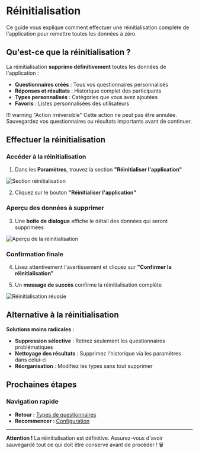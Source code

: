 # Réinitialisation

Ce guide vous explique comment effectuer une réinitialisation complète de l'application pour remettre toutes les données à zéro.

## Qu'est-ce que la réinitialisation ?

La réinitialisation **supprime définitivement** toutes les données de l'application :

- **Questionnaires créés** : Tous vos questionnaires personnalisés
- **Réponses et résultats** : Historique complet des participants
- **Types personnalisés** : Catégories que vous avez ajoutées
- **Favoris** : Listes personnalisées des utilisateurs

!!! warning "Action irréversible"
    Cette action ne peut pas être annulée. Sauvegardez vos questionnaires ou résultats importants avant de continuer.

## Effectuer la réinitialisation

### Accéder à la réinitialisation

1. Dans les **Paramètres**, trouvez la section **"Réinitialiser l'application"**

<img src="../../images/configuration/12-reset-section.png" alt="Section réinitialisation" class="large">

2. Cliquez sur le bouton **"Réinitialiser l'application"**

### Aperçu des données à supprimer

3. Une **boîte de dialogue** affiche le détail des données qui seront supprimées

<img src="../../images/configuration/13-reset-preview.png" alt="Aperçu de la réinitialisation" class="large">

### Confirmation finale

4. Lisez attentivement l'avertissement et cliquez sur **"Confirmer la réinitialisation"**

5. Un **message de succès** confirme la réinitialisation complète

<img src="../../images/configuration/14-reset-success.png" alt="Réinitialisation réussie" class="medium">

## Alternative à la réinitialisation

**Solutions moins radicales :**  
- **Suppression sélective** : Retirez seulement les questionnaires problématiques  
- **Nettoyage des résultats** : Supprimez l'historique via les paramètres dans celui-ci  
- **Réorganisation** : Modifiez les types sans tout supprimer  

## Prochaines étapes

### Navigation rapide

- **Retour :** [Types de questionnaires](02-types-questionnaires.md)
- **Recommencer :** [Configuration](index.md)

---

**Attention !** La réinitialisation est définitive. Assurez-vous d'avoir sauvegardé tout ce qui doit être conservé avant de procéder ! 🗑️